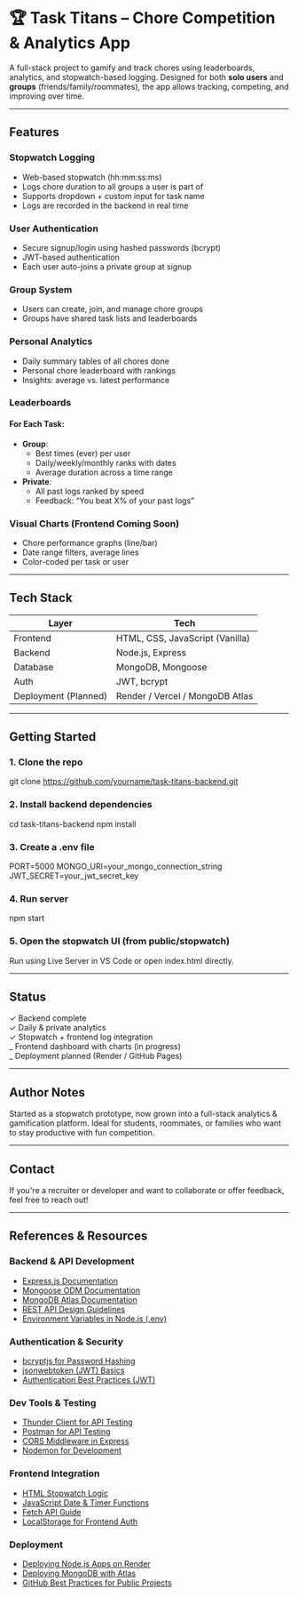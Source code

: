 # 🏆 Task Titans – Chore Competition & Analytics App

A full-stack project to gamify and track chores using leaderboards, analytics, and stopwatch-based logging. Designed for both **solo users** and **groups** (friends/family/roommates), the app allows tracking, competing, and improving over time.

---

## **Features**

### Stopwatch Logging
- Web-based stopwatch (hh:mm:ss:ms)
- Logs chore duration to all groups a user is part of
- Supports dropdown + custom input for task name
- Logs are recorded in the backend in real time

### User Authentication
- Secure signup/login using hashed passwords (bcrypt)
- JWT-based authentication
- Each user auto-joins a private group at signup

### Group System
- Users can create, join, and manage chore groups
- Groups have shared task lists and leaderboards

### Personal Analytics
- Daily summary tables of all chores done
- Personal chore leaderboard with rankings
- Insights: average vs. latest performance

### Leaderboards
#### For Each Task:
- **Group**:
  - Best times (ever) per user
  - Daily/weekly/monthly ranks with dates
  - Average duration across a time range
- **Private**:
  - All past logs ranked by speed
  - Feedback: “You beat X% of your past logs”

### Visual Charts (Frontend Coming Soon)
- Chore performance graphs (line/bar)
- Date range filters, average lines
- Color-coded per task or user

---

## **Tech Stack**

| Layer | Tech |
|-------|------|
| Frontend | HTML, CSS, JavaScript (Vanilla) |
| Backend | Node.js, Express |
| Database | MongoDB, Mongoose |
| Auth | JWT, bcrypt |
| Deployment (Planned) | Render / Vercel / MongoDB Atlas |

---

## **Getting Started**

### 1. Clone the repo
git clone https://github.com/yourname/task-titans-backend.git

### 2. Install backend dependencies
cd task-titans-backend
npm install

### 3. Create a .env file
PORT=5000
MONGO_URI=your_mongo_connection_string
JWT_SECRET=your_jwt_secret_key

### 4. Run server
npm start

### 5. Open the stopwatch UI (from public/stopwatch)
Run using Live Server in VS Code or open index.html directly.

---

## **Status**
✓ Backend complete  
✓ Daily & private analytics  
✓ Stopwatch + frontend log integration  
_ Frontend dashboard with charts (in progress)  
_ Deployment planned (Render / GitHub Pages)  

---

## **Author Notes**
Started as a stopwatch prototype, now grown into a full-stack analytics & gamification platform. Ideal for students, roommates, or families who want to stay productive with fun competition.

---

## **Contact**
If you're a recruiter or developer and want to collaborate or offer feedback, feel free to reach out!

---

## **References & Resources**

### Backend & API Development
- [Express.js Documentation](https://expressjs.com/)
- [Mongoose ODM Documentation](https://mongoosejs.com/)
- [MongoDB Atlas Documentation](https://www.mongodb.com/docs/atlas/)
- [REST API Design Guidelines](https://www.smashingmagazine.com/2018/01/understanding-using-rest-api/)
- [Environment Variables in Node.js (.env)](https://www.npmjs.com/package/dotenv)

### Authentication & Security
- [bcryptjs for Password Hashing](https://www.npmjs.com/package/bcryptjs)
- [jsonwebtoken (JWT) Basics](https://github.com/auth0/node-jsonwebtoken)
- [Authentication Best Practices (JWT)](https://developer.okta.com/blog/2019/03/06/simple-user-authentication-in-express)

### Dev Tools & Testing
- [Thunder Client for API Testing](https://www.thunderclient.com/)
- [Postman for API Testing](https://www.postman.com/)
- [CORS Middleware in Express](https://expressjs.com/en/resources/middleware/cors.html)
- [Nodemon for Development](https://www.npmjs.com/package/nodemon)

### Frontend Integration
- [HTML Stopwatch Logic](https://www.geeksforgeeks.org/create-a-stopwatch-in-javascript/)
- [JavaScript Date & Timer Functions](https://developer.mozilla.org/en-US/docs/Web/JavaScript/Reference/Global_Objects/Date)
- [Fetch API Guide](https://developer.mozilla.org/en-US/docs/Web/API/Fetch_API/Using_Fetch)
- [LocalStorage for Frontend Auth](https://developer.mozilla.org/en-US/docs/Web/API/Window/localStorage)

### Deployment
- [Deploying Node.js Apps on Render](https://render.com/docs/deploy-node-express-app)
- [Deploying MongoDB with Atlas](https://www.mongodb.com/docs/atlas/)
- [GitHub Best Practices for Public Projects](https://docs.github.com/en/get-started/quickstart/create-a-repo)
